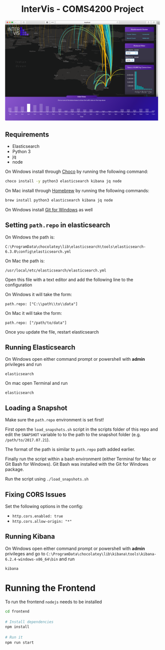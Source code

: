 <h1 align="center">InterVis - COMS4200 Project</h1>

![demo](dashboard.png)


## Requirements

- Elasticsearch
- Python 3
- jq
- node

On Windows install through [Choco](https://chocolatey.org/docs/installation) by
running the following command:

```bash
choco install -y python3 elasticsearch kibana jq node
```

On Mac install through [Homebrew](https://brew.sh/) by running the following
commands:

```bash
brew install python3 elasticsearch kibana jq node
```

On Windows install [Git for Windows](https://gitforwindows.org/) as well

## Setting `path.repo` in elasticsearch

On Windows the path is:
```
C:\ProgramData\chocolatey\lib\elasticsearch\tools\elasticsearch-6.3.0\config\elasticsearch.yml
```

On Mac the path is:
```
/usr/local/etc/elasticsearch/elasticsearch.yml
```

Open this file with a text editor and add the following line to the configuration

On Windows it will take the form:
```
path.repo: ["C:\\path\\to\\data"]
```

On Mac it will take the form:
```
path.repo: ["/path/to/data"]
```

Once you update the file, restart elasticsearch

## Running Elasticsearch

On Windows open either command prompt or powershell with **admin** privileges and run
```
elasticsearch
```

On mac open Terminal and run
```
elasticsearch
```

## Loading a Snapshot

Make sure the `path.repo` environment is set first!

First open the `load_snapshots.sh` script in the scripts folder of this repo and edit the
`SNAPSHOT` variable to to the path to the snapshot folder (e.g. `/path/to/2017.07.21`).

The format of the path is similar to `path.repo` path added earlier.

Finally run the script within a bash environment (either Terminal for Mac or Git Bash for Windows). Git Bash was installed with the Git for Windows package.

Run the script using `./load_snapshots.sh`

## Fixing CORS Issues

Set the following options in the config:
- `http.cors.enabled: true`
- `http.cors.allow-origin: "*"`

## Running Kibana
On Windows open either command prompt or powershell with **admin** privileges and go to 
`C:\ProgramData\chocolatey\lib\kibana\tools\kibana-6.2.4-windows-x86_64\bin` and run

```
kibana
```

# Running the Frontend

To run the frontend `nodejs` needs to be installed

```bash
cd frontend

# Install dependencies
npm install

# Run it
npm run start
```
